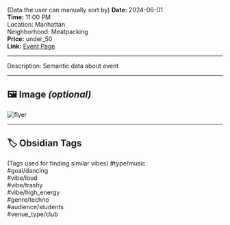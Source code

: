 
(Data the user can manually sort by)
**Date:** 2024-06-01  
**Time:** 11:00 PM  
Location: Manhattan  
Neighborhood: Meatpacking  
**Price:** under_50  
**Link:** [Event Page](https://bouncehouse.club/nyc)

---

Description:
Semantic data about event

---

## 🖼️ Image *(optional)*
![flyer](../flyers/manhattan-bounce-house.jpg)

---
## 🏷️ Obsidian Tags
(Tags used for finding similar vibes)
#type/music  
#goal/dancing  
#vibe/loud  
#vibe/trashy  
#vibe/high_energy  
#genre/techno  
#audience/students  
#venue_type/club  

